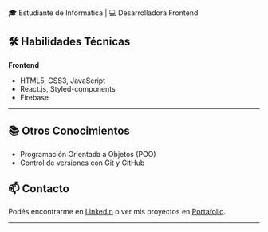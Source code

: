 🎓 Estudiante de Informática | 💻 Desarrolladora Frontend

## 🛠️ Habilidades Técnicas

**Frontend**
- HTML5, CSS3, JavaScript
- React.js, Styled-components
- Firebase
  
---

## 📚 Otros Conocimientos

- Programación Orientada a Objetos (POO)
- Control de versiones con Git y GitHub

## 📫 Contacto

Podés encontrarme en [LinkedIn](https://www.linkedin.com/in/micaelakorol) o ver mis proyectos en [Portafolio]([https://github.com/micaelakorol](https://micaelakorol.netlify.app/)).

---
